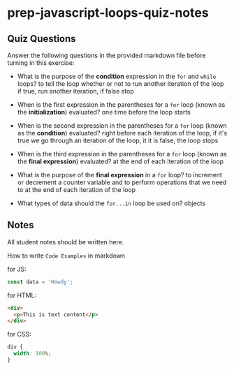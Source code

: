 # prep-javascript-loops-quiz-notes

## Quiz Questions

Answer the following questions in the provided markdown file before turning in this exercise:

- What is the purpose of the **condition** expression in the `for` and `while` loops?
  to tell the loop whether or not to run another iteration of the loop if true, run another iteration, if false stop

- When is the first expression in the parentheses for a `for` loop (known as the **initialization**) evaluated?
  one time before the loop starts

- When is the second expression in the parentheses for a `for` loop (known as the **condition**) evaluated?
  right before each iteration of the loop, if it's true we go through an iteration of the loop, it it is false, the loop stops

- When is the third expression in the parentheses for a `for` loop (known as the **final expression**) evaluated?
  at the end of each iteration of the loop

- What is the purpose of the **final expression** in a `for` loop?
  to increment or decrement a counter variable and to perform operations that we need to at the end of each iteration of the loop

- What types of data should the `for...in` loop be used on?
  objects

## Notes

All student notes should be written here.

How to write `Code Examples` in markdown

for JS:

```javascript
const data = 'Howdy';
```

for HTML:

```html
<div>
  <p>This is text content</p>
</div>
```

for CSS:

```css
div {
  width: 100%;
}
```
